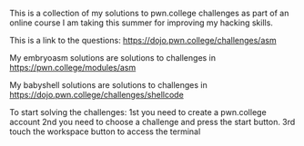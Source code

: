 This is a collection of my solutions to pwn.college challenges as part of an online course I am taking this summer for improving my hacking skills.

This is a link to the questions: https://dojo.pwn.college/challenges/asm

My embryoasm solutions are solutions to challenges in https://pwn.college/modules/asm

My babyshell solutions are solutions to challenges in https://dojo.pwn.college/challenges/shellcode

To start solving the challenges:
  1st you need to create a pwn.college account
  2nd you need to choose a challenge and press the start button.
  3rd touch the workspace button to access the terminal

